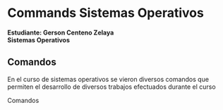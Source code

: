 # Commands Sistemas Operativos
**Estudiante: Gerson Centeno Zelaya <br />
Sistemas Operativos**

## Comandos

En el curso de sistemas operativos se vieron diversos comandos que permiten el desarrollo de diversos trabajos efectuados durante el curso

Comandos




